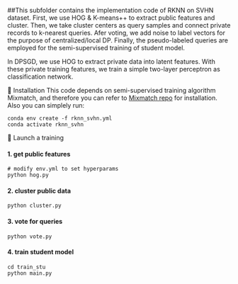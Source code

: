 ##This subfolder contains the implementation code of RKNN on SVHN dataset.
First, we use HOG & K-means++ to extract public features and cluster. 
Then, we take cluster centers as query samples and connect private records to k-nearest queries.
Afer voting, we add noise to label vectors for the purpose of centralized/local DP. 
Finally, the pseudo-labeled queries are employed for the semi-supervised training of student model.

In DPSGD, we use HOG to extract private data into latent features.
With these private training features, we train a simple two-layer perceptron as classification network.

&#x1F308; Installation
This code depends on semi-supervised training algorithm Mixmatch, and therefore you can refer to [Mixmatch repo](https://github.com/Jeffkang-94/Mixmatch-pytorch-SSL) for installation.
Also you can simplely run:
```
conda env create -f rknn_svhn.yml
conda activate rknn_svhn
```
&#x1F680; Launch a training
#### 1. get public features
```
# modify env.yml to set hyperparams
python hog.py 
```
#### 2. cluster public data
```
python cluster.py
```
#### 3. vote for queries
```
python vote.py
```
#### 4. train student model
 ```
cd train_stu
python main.py
```
